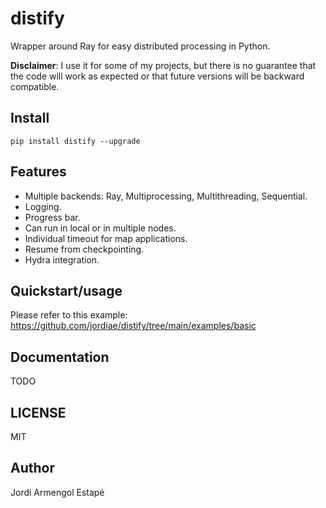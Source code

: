 # distify

Wrapper around Ray for easy distributed processing in Python.

**Disclaimer**: I use it for some of my projects, but there is no guarantee that the code will work as expected or that future versions will be backward compatible.

## Install

    pip install distify --upgrade

## Features

- Multiple backends: Ray, Multiprocessing, Multithreading, Sequential.
- Logging.
- Progress bar.
- Can run in local or in multiple nodes.
- Individual timeout for map applications.
- Resume from checkpointing.
- Hydra integration.

## Quickstart/usage

Please refer to this example: https://github.com/jordiae/distify/tree/main/examples/basic

## Documentation

TODO

## LICENSE

MIT

## Author

Jordi Armengol Estapé
